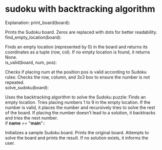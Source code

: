 # sudoku with backtracking algorithm
Explanation:
print_board(board):

Prints the Sudoku board. Zeros are replaced with dots for better readability.
<br> find_empty_location(board):

Finds an empty location (represented by 0) in the board and returns its coordinates as a tuple (row, col). If no empty location is found, it returns None.
<br> is_valid(board, num, pos):

Checks if placing num at the position pos is valid according to Sudoku rules:
Checks the row, column, and 3x3 box to ensure the number is not repeated.
<br> solve_sudoku(board):

Uses the backtracking algorithm to solve the Sudoku puzzle:
Finds an empty location.
Tries placing numbers 1 to 9 in the empty location.
If the number is valid, it places the number and recursively tries to solve the rest of the board.
If placing the number doesn't lead to a solution, it backtracks and tries the next number.
<br> if __name__ == "__main__"::

Initializes a sample Sudoku board.
Prints the original board.
Attempts to solve the board and prints the result. If no solution exists, it informs the user.
